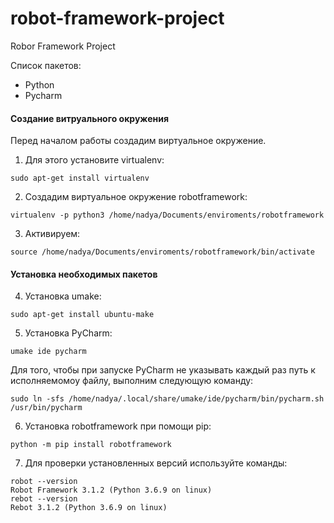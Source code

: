 # robot-framework-project
Robor Framework Project

Список пакетов:
- Python
- Pycharm


#### Создание витруального окружения
Перед началом работы создадим виртуальное окружение. 
1. Для этого установите virtualenv:
```
sudo apt-get install virtualenv
```
2. Создадим виртуальное окружение robotframework:
```
virtualenv -p python3 /home/nadya/Documents/enviroments/robotframework
```
3. Активируем:
```
source /home/nadya/Documents/enviroments/robotframework/bin/activate
```
#### Установка необходимых пакетов
4. Установка umake:
```
sudo apt-get install ubuntu-make
```
5. Установка PyCharm:
```
umake ide pycharm
```
Для того, чтобы при запуске PyCharm не указывать каждый раз путь к исполняемомоу файлу, выполним следующую команду:
```
sudo ln -sfs /home/nadya/.local/share/umake/ide/pycharm/bin/pycharm.sh /usr/bin/pycharm
```

6. Установка robotframework при помощи pip:
```
python -m pip install robotframework
```
7. Для проверки установленных версий используйте команды:
```
robot --version
Robot Framework 3.1.2 (Python 3.6.9 on linux)
rebot --version
Rebot 3.1.2 (Python 3.6.9 on linux)
```


